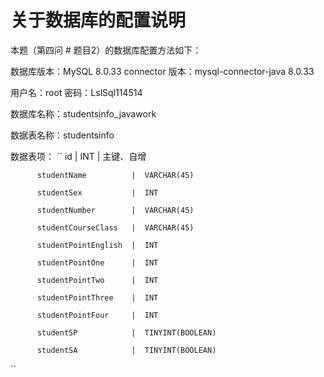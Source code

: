 # 关于数据库的配置说明

本题（第四问 # 题目2）的数据库配置方法如下：

数据库版本：MySQL 8.0.33
connector 版本：mysql-connector-java 8.0.33

用户名：root
密码：LslSql114514

数据库名称：studentsinfo_javawork

数据表名称：studentsinfo

数据表项： 
``
          id                   |  INT                |  主键、自增

          studentName          |  VARCHAR(45)   

          studentSex           |  INT

          studentNumber        |  VARCHAR(45)

          studentCourseClass   |  VARCHAR(45)

          studentPointEnglish  |  INT

          studentPointOne      |  INT

          studentPointTwo      |  INT

          studentPointThree    |  INT

          studentPointFour     |  INT

          studentSP            |  TINYINT(BOOLEAN)

          studentSA            |  TINYINT(BOOLEAN)
``